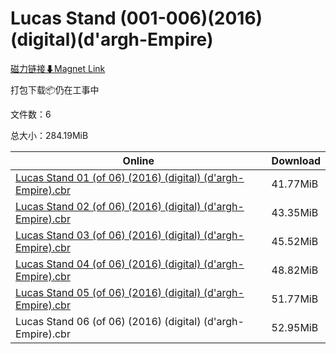 # Lucas Stand (001-006)(2016)(digital)(d'argh-Empire)

[磁力链接⬇Magnet Link](magnet:?xt=urn:btih:0adec6bcca1b601e1440a4c68ff6dc7fc25f9994&dn=Lucas%20Stand%20%28001-006%29%282016%29%28digital%29%28d%27argh-Empire%29)

打包下载📦仍在工事中

文件数：6

总大小：284.19MiB

Online | Download
--- | ---
[Lucas Stand 01 (of 06) (2016) (digital) (d'argh-Empire).cbr](https://github.com/alicewish/markdown/blob/master/comic/Lucas-Stand-01-of-06-2016-digital-dargh-Empire-cbr.md) | 41.77MiB
[Lucas Stand 02 (of 06) (2016) (digital) (d'argh-Empire).cbr](https://github.com/alicewish/markdown/blob/master/comic/Lucas-Stand-02-of-06-2016-digital-dargh-Empire-cbr.md) | 43.35MiB
[Lucas Stand 03 (of 06) (2016) (digital) (d'argh-Empire).cbr](https://github.com/alicewish/markdown/blob/master/comic/Lucas-Stand-03-of-06-2016-digital-dargh-Empire-cbr.md) | 45.52MiB
[Lucas Stand 04 (of 06) (2016) (digital) (d'argh-Empire).cbr](https://github.com/alicewish/markdown/blob/master/comic/Lucas-Stand-04-of-06-2016-digital-dargh-Empire-cbr.md) | 48.82MiB
[Lucas Stand 05 (of 06) (2016) (digital) (d'argh-Empire).cbr](https://github.com/alicewish/markdown/blob/master/comic/Lucas-Stand-05-of-06-2016-digital-dargh-Empire-cbr.md) | 51.77MiB
Lucas Stand 06 (of 06) (2016) (digital) (d'argh-Empire).cbr | 52.95MiB
